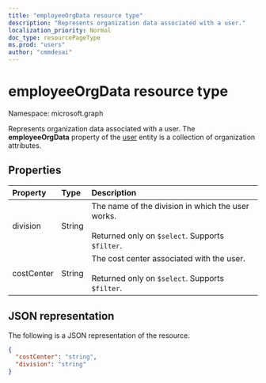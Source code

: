 ```yaml
---
title: "employeeOrgData resource type"
description: "Represents organization data associated with a user." 
localization_priority: Normal
doc_type: resourcePageType
ms.prod: "users"
author: "cmmdesai"
---
```


# employeeOrgData resource type

Namespace: microsoft.graph

Represents organization data associated with a user. The **employeeOrgData** property of the [user](user.md) entity is a collection of organization attributes.

## Properties
| Property       | Type    |Description|
|:---------------|:--------|:----------|
| division | String | The name of the division in which the user works. <br><br>Returned only on `$select`. Supports `$filter`. |
| costCenter | String | The cost center associated with the user. <br><br>Returned only on `$select`. Supports `$filter`. |

## JSON representation

The following is a JSON representation of the resource.

<!-- {
  "blockType": "resource",
  "optionalProperties": [],
  "@odata.type": "microsoft.graph.employeeOrgData"
}-->

```json
{
  "costCenter": "string",
  "division": "string"
}
```

<!-- uuid: 8fcb5dbc-d5aa-4681-8e31-b001d5168d79
2020-10-24 14:57:30 UTC -->
<!--
{
  "type": "#page.annotation",
  "description": "employeeOrgData resource",
  "keywords": "",
  "section": "documentation",
  "tocPath": "",
  "suppressions": []
}
-->
